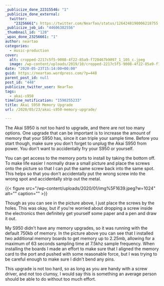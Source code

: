 ```yaml
---
_publicize_done_22315546: "1"
_publicize_done_external:
  twitter:
    "23256661": https://twitter.com/NearTao/status/1264248198006218755
_publicize_job_id: "44606382556"
_thumbnail_id: "128"
_wpas_done_23256661: "1"
author: neartao
categories:
  - music-production
cover:
  alt: cropped-2217c5f5-9008-4f22-85a9-f720467b9097_1_105_c.jpeg
  image: /wp-content/uploads/2019/10/cropped-2217c5f5-9008-4f22-85a9-f720467b9097_1_105_c.jpeg
date: "2020-05-23T15:14:00+00:00"
guid: https://neartao.wordpress.com/?p=448
parent_post_id: null
post_id: "448"
publicize_twitter_user: NearTao
tags:
  - akai-s950
timeline_notification: "1590255233"
title: Akai S950 Memory Upgrade
url: /2020/05/23/akai-s950-memory-upgrade/

---
```

The Akai S950 is not too hard to upgrade, and there are not too many options. One upgrade that can be important is to increase the amount of memory that your S950 has, since it can triple your sample time. Before you start though, make sure you don't forget to unplug the Akai S950 from power. You don't want to accidentally fry your S950 or yourself.

You can get access to the memory ports to install by taking the bottom off. To make life easier I normally draw a small picture and place the screws onto the picture so that I can put the same screw back into the same spot. This helps so that you don't accidentally put the wrong screw into the wrong spot and accidentally strip out the metal.

{{< figure src="/wp-content/uploads/2020/01/img%5F1639.jpeg?w=1024" alt="" caption="" >}}

Though as you can see in the picture above, I just place the screws by the holes. This was okay, but if you're worried about dropping a screw inside the electronics then definitely get yourself some paper and a pen and draw it out.

My S950 didn't have any memory upgrades, so it was running with the default 750kb of memory. In the picture above you can see that I installed two additional memory boards to get memory up to 2.25mb, allowing for a maximum of 63 seconds sampling time at 7.5khz sample frequency. When installing the boards I made an effort to make sure that I aligned the memory card to the port and pushed with some reasonable force, but I was trying to be careful enough to make sure I didn't bend any pins.

This upgrade is not too hard, so as long as you are handy with a screw driver, and not too clumsy, I would say this is something an average person should be able to do without too much effort.
